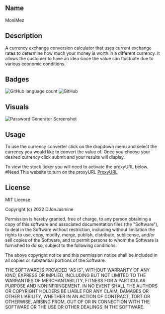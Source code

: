 ## Name

MoniMez
## Description

A currency exchange conversion calculator that uses current exchange rates to determine how much your money is worth in a different currency. It allows the customer to have an idea since the value can fluctuate due to various economic conditions.

## Badges

<img alt="GitHub language count" src="https://img.shields.io/github/languages/count/DJonJasmine/Generate-A-Unique-Password">

<img alt="GitHub" src="https://img.shields.io/github/license/DJonJasmine/Generate-A-Unique-Password">

## Visuals

![Password Generator Screenshot](assets/images/Password-Generator-Generate-A-Unique-Password-Screenshoot.png)

## Usage

To use the currency converter click on the dropdown menu and select the currency you would like to convert the value of. Once you choose your desired currency click submit and your results will display.

To view the stock ticker you will need to activate the proxyURL below.
#Need This
website to turn on the proxyURL <a href="https://cors-anywhere.herokuapp.com/corsdemo">ProxyURL</a>
## License

MIT License

Copyright (c) 2022 DJonJasmine

Permission is hereby granted, free of charge, to any person obtaining a copy
of this software and associated documentation files (the "Software"), to deal
in the Software without restriction, including without limitation the rights
to use, copy, modify, merge, publish, distribute, sublicense, and/or sell
copies of the Software, and to permit persons to whom the Software is
furnished to do so, subject to the following conditions:

The above copyright notice and this permission notice shall be included in all
copies or substantial portions of the Software.

THE SOFTWARE IS PROVIDED "AS IS", WITHOUT WARRANTY OF ANY KIND, EXPRESS OR
IMPLIED, INCLUDING BUT NOT LIMITED TO THE WARRANTIES OF MERCHANTABILITY,
FITNESS FOR A PARTICULAR PURPOSE AND NONINFRINGEMENT. IN NO EVENT SHALL THE
AUTHORS OR COPYRIGHT HOLDERS BE LIABLE FOR ANY CLAIM, DAMAGES OR OTHER
LIABILITY, WHETHER IN AN ACTION OF CONTRACT, TORT OR OTHERWISE, ARISING FROM,
OUT OF OR IN CONNECTION WITH THE SOFTWARE OR THE USE OR OTHER DEALINGS IN THE
SOFTWARE.
